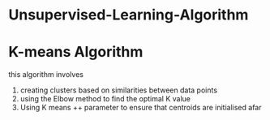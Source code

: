 # Unsupervised-Learning-Algorithm
# K-means Algorithm
this algorithm involves 
  1) creating clusters based on similarities between data points 
  2) using the Elbow method to find the optimal K value
  3) Using K means ++ parameter to ensure that centroids are initialised afar
